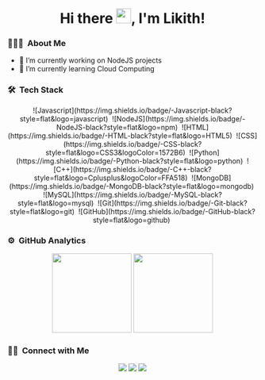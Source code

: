 <h1 align="center">Hi there <img src="https://raw.githubusercontent.com/MartinHeinz/MartinHeinz/master/wave.gif" width="30px">,  I'm Likith! </h1>

### 👨🏻‍💻 &nbsp;About Me

- 🔭 I’m currently working on NodeJS projects
- 🌱 I’m currently learning Cloud Computing

### 🛠 &nbsp;Tech Stack

<p align="center">
  ![Javascript](https://img.shields.io/badge/-Javascript-black?style=flat&logo=javascript)&nbsp;
  ![NodeJS](https://img.shields.io/badge/-NodeJS-black?style=flat&logo=npm)&nbsp;
  ![HTML](https://img.shields.io/badge/-HTML-black?style=flat&logo=HTML5)&nbsp;
  ![CSS](https://img.shields.io/badge/-CSS-black?style=flat&logo=CSS3&logoColor=1572B6)&nbsp;
  ![Python](https://img.shields.io/badge/-Python-black?style=flat&logo=python)&nbsp;
  ![C++](https://img.shields.io/badge/-C++-black?style=flat&logo=Cplusplus&logoColor=FFA518)&nbsp;
  ![MongoDB](https://img.shields.io/badge/-MongoDB-black?style=flat&logo=mongodb)&nbsp;
  ![MySQL](https://img.shields.io/badge/-MySQL-black?style=flat&logo=mysql)&nbsp;
  ![Git](https://img.shields.io/badge/-Git-black?style=flat&logo=git)&nbsp;
  ![GitHub](https://img.shields.io/badge/-GitHub-black?style=flat&logo=github)&nbsp;
</p>

### ⚙️ &nbsp;GitHub Analytics

<p align="center">
  <img height="160em" src="https://github-readme-stats.vercel.app/api/?username=Likith2000&count_private=true&theme=tokyonight&showicons=true"/>
  <img height="160em" src="https://github-readme-stats-eight-theta.vercel.app/api/top-langs/?username=Likith2000&layout=compact&langs_count=8&theme=tokyonight"/>
</p>

### 🤝🏻 &nbsp;Connect with Me

<p align="center">
  <a href="mailto:likithsrinath2000@gmail.com"><img src="https://img.shields.io/badge/-Mail-black?style=flat&logo=gmail&labelColor=black"></a>
  <a href="https://www.linkedin.com/in/likithsrinath/"><img src="https://img.shields.io/badge/-LinkedIn-blue?style=flat&logo=linkedIn&labelColor=blue"></a>
  <a href="https://t.me/likith2000"><img src="https://img.shields.io/badge/-Telegram-black?style=flat&logo=telegram"></a>
</p>
              

<!--
**Likith2000/Likith2000** is a ✨ _special_ ✨ repository because its `README.md` (this file) appears on your GitHub profile.

- 👯 I’m looking to collaborate on ...
- 🤔 I’m looking for help with ...
- 💬 Ask me about ...
- 📫 How to reach me: ...
- 😄 Pronouns: ...
- ⚡ Fun fact: ...
-->
